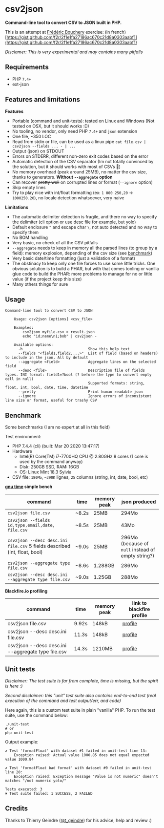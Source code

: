 # csv2json

**Command-line tool to convert CSV to JSON built in PHP.**

This is an attempt at [Frédéric Bouchery](https://twitter.com/fredbouchery/) exercise: (in french) [https://gist.github.com/f2r/2f1e1fa27186ac670c21d8a0303aabf1](https://gist.github.com/f2r/2f1e1fa27186ac670c21d8a0303aabf1)

*Disclamer: This is very experimental and may contains many pitfalls*

## Requirements

* PHP `7.4+`
* ext-json

## Features and limitations

**Features**
* Portable (command and unit-tests): tested on Linux and Windows (Not tested on OSX, but it should works :D)
* No tooling, no vendor, only need PHP `7.4+` and `json` extension
* One file, ~350 LOC
* Read from stdin or file, can be used as a linux pipe `cat file.csv | csv2json --fields ... - | ...`
* Output (json) on STDOUT
* Errors on STDERR, different non-zero exit codes based on the error
* Automatic detection of the CSV separator (Im not totally convinced by the solution, but it should works with most of CSVs :see_no_evil:)
* No memory overhead (peak around 25MB), no matter the csv size, thanks to generators. **Without `--aggregate` option**
* Can recover ~~pretty well~~ on corrupted lines or format (`--ignore` option)
* Skip empty lines
* Try to play nice with int/float formatting (ex: `1 000 250,20` -> `1000250.20`), no locale detection whatsoever, very naive

**Limitations**
* The automatic delimiter detection is fragile, and there no way to specify the delimiter (cli option or use desc file for example, but yolo)
* Default enclosure `"` and escape char `\`, not auto detected and no way to specify them
* No BOM handling
* Very basic, no check of all the CSV pitfalls
* `--aggregate` needs to keep in memory all the parsed lines (to group by a field): memory explosion, depending of the csv size (see [benchmark](#benchmark))
* Very basic date/time formatting (just a validation of a format)
* The obstinacy to keep only one file forces to use some little tricks. One obvious solution is to build a PHAR, but with that comes tooling or vanilla glue code to build the PHAR: more problems to manage for no or little value (if the project keep this size)
* Many others things for sure

## Usage

```
Command-line tool to convert CSV to JSON

    Usage: csv2json [options] <csv_file>
    
    Examples:
        csv2json myfile.csv > result.json
        echo "id;name\n1;bob" | csv2json -
    
    Available options:
      -h                              Show this help text
      --fields "<field1,field2,...>"  List of field (based on headers) to include in the json. All by default
      --aggregate <field>             Aggregate lines on the selected field
      --desc <file>                   Description file of fields types. INI format: field1=?bool (? before the type to convert empty cell in null)
                                      Supported formats: string, float, int, bool, date, time, datetime
      --pretty                        Print human readable json
      --ignore                        Ignore errors of inconsistent line size or format, useful for trashy CSV
```

## Benchmark

Some benchmarks (I am no expert at all in this field)

Test environment:
* PHP 7.4.4 (cli) (built: Mar 20 2020 13:47:17)
* Hardware
    * Intel(R) Core(TM) i7-7700HQ CPU @ 2.80GHz 8 cores (1 core is used by the command anyway)
    * Disk: 250GB SSD, RAM: 16GB
    * OS: Linux Mint 18.3 Sylvia
* CSV file: `180Mo`, `~390K` lignes, `25` columns (string, int, date, bool, etc)

**[gnu time](https://www.gnu.org/software/time/) simple bench**

| command | time | memory peak | json produced |
| -------- | ---- | ----------- | ------------- |
| `csv2json file.csv` | ~8.2s | 25MB | 294Mo |
| `csv2json --fields id,type,email,date, file.csv` | ~8.5s | 25MB | 43Mo |
| `csv2json --desc desc.ini file.csv` 5 fields described (int, float, bool) | ~9.0s | 25MB | 296Mo (because of `null` instead of empty string?) |
| `csv2json --aggregate type file.csv` | ~8.6s | 1.288GB | 286Mo |
| `csv2json --desc desc.ini --aggregate type file.csv` | ~9.0s | 1.25GB | 288Mo |

**Blackfire.io profiling**

| command | time | memory peak | link to blackfire profile |
| -------- | ---- | ----------- | ------------------------- |
| csv2json file.csv | 9.92s | 148kB | [profile](https://blackfire.io/profiles/66af0af3-aca3-4173-b1ca-01fab9706d51/graph) |
| csv2json --desc desc.ini file.csv | 11.3s | 148kB | [profile](https://blackfire.io/profiles/3ee9f992-1a91-4497-bfd9-9e1ac0d29968/graph) |
| csv2json --desc desc.ini --aggregate type file.csv | 14.3s | 1210MB | [profile](https://blackfire.io/profiles/b7beb70f-307e-4c15-bf56-353eadc59331/graph) |

## Unit tests

*Disclaimer: The test suite is far from complete, time is missing, but the spirit is here :)*

*Second disclaimer: this "unit" test suite also contains end-to-end test (real execution of the command and test output/err, and code)* 

Here again, this is a custom test suite in plain "vanilla" PHP.
To run the test suite, use the command below:

    ./unit-test
    # or
    php unit-test

Output example:
```
✗ Test 'formatFloat' with dataset #1 failed in unit-test line 13:
    Exception raised: Actual value 1000.85 does not equal expected value 1000.84

✗ Test 'formatFloat bad format' with dataset #0 failed in unit-test line 20:
    Exception raised: Exception message "Value is not numeric" doesn't matches "/not numeric yolo/"

Tests executed: 3
✖ Test suite failed: 1 SUCCESS, 2 FAILED
```

## Credits

Thanks to Thierry Geindre ([@t_geindre](https://twitter.com/t_geindre)) for his advice, help and review :)